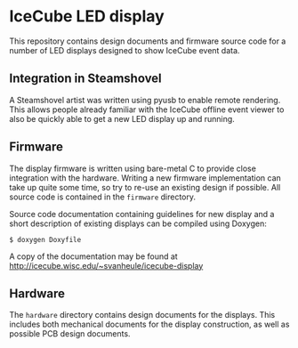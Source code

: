# IceCube LED display
This repository contains design documents and firmware source code for a number of LED displays
designed to show IceCube event data.

## Integration in Steamshovel
A Steamshovel artist was written using pyusb to enable remote rendering.
This allows people already familiar with the IceCube offline event viewer to also be quickly
able to get a new LED display up and running.

## Firmware
The display firmware is written using bare-metal C to provide close integration with the hardware.
Writing a new firmware implementation can take up quite some time, so try to re-use an existing
design if possible. All source code is contained in the `firmware` directory.

Source code documentation containing guidelines for new display and a short description of
existing displays can be compiled using Doxygen:
```{.sh}
$ doxygen Doxyfile
```

A copy of the documentation may be found at
http://icecube.wisc.edu/~svanheule/icecube-display

## Hardware
The `hardware` directory contains design documents for the displays.
This includes both mechanical documents for the display construction, as well as possible
PCB design documents.
